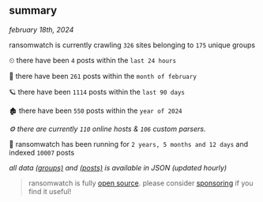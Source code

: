 
## summary
_february 18th, 2024_

ransomwatch is currently crawling `326` sites belonging to `175` unique groups

⏲ there have been `4` posts within the `last 24 hours`

🦈 there have been `261` posts within the `month of february`

🪐 there have been `1114` posts within the `last 90 days`

🏚 there have been `550` posts within the `year of 2024`

_⚙️ there are currently `110` online hosts & `106` custom parsers._

🦕 ransomwatch has been running for `2 years, 5 months and 12 days` and indexed `10007` posts

_all data  [(groups)](http://ransomwhat.telemetry.ltd/groups) and [(posts)](http://ransomwhat.telemetry.ltd/posts) is available in JSON (updated hourly)_

> ransomwatch is fully [open source](https://github.com/joshhighet/ransomwatch#ransomwatch--). please consider [sponsoring](https://github.com/sponsors/joshhighet) if you find it useful!
